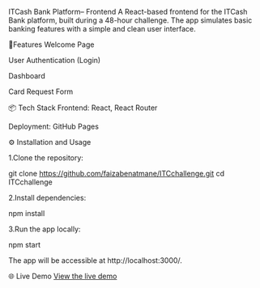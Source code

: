 ITCash Bank Platform– Frontend
A React-based frontend for the ITCash Bank platform, built during a 48-hour challenge. The app simulates basic banking features with a simple and clean user interface.

🚀Features
Welcome Page

User Authentication (Login)

Dashboard

Card Request Form

📦 Tech Stack
Frontend: React, React Router

Deployment: GitHub Pages

⚙️ Installation and Usage

1.Clone the repository:

git clone https://github.com/faizabenatmane/ITCchallenge.git
cd ITCchallenge

2.Install dependencies:

npm install

3.Run the app locally:

npm start

The app will be accessible at http://localhost:3000/.

🌐 Live Demo
 [View the live demo](https://faizabenatmane.github.io/ITCchallenge/)

